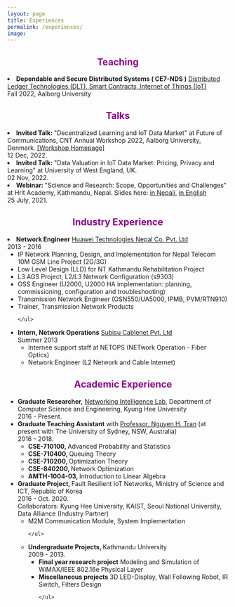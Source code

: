 ```yaml
---
layout: page
title: Experiences
permalink: /experiences/
image: 
---
```

<h2 align="center"> <font color="darkmagenta">Teaching </font></h2>
<li> <strong>Dependable and Secure Distributed Systems ( CE7-NDS )</strong> <a href="" target="_blank"> Distributed Ledger Technologies (DLT), Smart Contracts, Internet of Things (IoT)</a><div class="pull-right"> Fall 2022, Aalborg University</div>


<h2 align="center"> <font color="darkmagenta">Talks</font></h2>
<li> <strong> Invited Talk: </strong> "Decentralized Learning and IoT Data Market" at Future of Communications, CNT Annual Workshop 2022, Aalborg University, Denmark. <a href="https://sites.google.com/view/cntworkshop2022/home" target="_blank">[Workshop Homepage]</a> <div class="pull-right">12 Dec, 2022.</div>
</li>	
<li> <strong> Invited Talk: </strong> "Data Valuation in IoT Data Market: Pricing, Privacy and Learning" at University of West England, UK. <div class="pull-right">02 Nov, 2022.</div>
</li>
<li> <strong> Webinar: </strong> "Science and Research: Scope, Opportunities and Challenges" at Hrit Academy, Kathmandu, Nepal. Slides here:  <a href="https://shashirajpandey.github.io/pdfs/see_nepali.pdf" target="_blank">in Nepali</a>, <a href="https://shashirajpandey.github.io/pdfs/see_english.pdf" target="_blank">in English</a><div class="pull-right">25 July, 2021.</div>
</li>	

<h2 align="center"> <font color="darkmagenta">Industry Experience </font></h2>

<li> <strong>Network Engineer</strong> <a href="https://www.huawei.com/en/" target="_blank"> Huawei Technologies Nepal Co. Pvt. Ltd</a><div class="pull-right"> 2013 - 2016</div>
	<ul>
		<li>IP Network Planning, Design, and Implementation for Nepal Telecom 10M GSM Line Project (2G/3G)</li>
		<li>Low Level Design (LLD) for NT Kathmandu Rehabilitation Project</li>
		<li>L3 AGS Project, L2/L3 Network Configuration (s9303)</li>
		<li>OSS Engineer (U2000, U2000 HA implementation: planning, commissioning, configuration and troubleshooting)</li>
		<li>Transmission Network Engineer (OSN550/UA5000, IPMB, PVM/RTN910)</li>
		<li>Trainer, Transmission Network Products</li>
		
	</ul>
</li>

<li> <strong>Intern, Network Operations</strong> <a href="https://subisu.net.np/" target="_blank"> Subisu Cablenet Pvt. Ltd</a><div class="pull-right"> Summer 2013 </div>
	<ul>
		<li>Internee support staff at NETOPS (NETwork Operation - Fiber Optics)</li>
		<li>Network Engineer (L2 Network and Cable Internet)</li>				
	</ul>

</li>



<h2 align="center"> <font color="darkmagenta">Academic Experience </font></h2>


<li> <strong>Graduate Researcher,</strong> <a href="https://nguyenhoangtran.github.io/" target="_blank"> Networking Intelligence Lab</a>, Department of Computer Science and Engineering, Kyung Hee University<div class="pull-right"> 2016 - Present.</div>
</li>


<li> <strong>Graduate Teaching Assistant</strong> with <a href="https://nguyenhoangtran.github.io/" target="_blank"> Professor. Nguyen H. Tran</a> (at present with The University of Sydney, NSW, Australia)<div class="pull-right"> 2016 - 2018.</div>
	<ul>
		<li><b>CSE-710100, </b>Advanced Probability and Statistics</li>
		<li><b>CSE-710400, </b>Queuing Theory</li>
		<li><b>CSE-710200, </b>Optimization Theory</li>
		<li><b>CSE-840200, </b>Network Optimization</li>
		<li><b>AMTH-1004-03, </b>Introduction to Linear Algebra</li>
	</ul>
</li>


<li> <strong>Graduate Project, </strong> Fault Resilient IoT Networks, Ministry of Science and ICT, Republic of Korea<div class="pull-right"> 2016 - Oct. 2020.</div>
Collaborators: Kyung Hee University, KAIST, Seoul National University, Data Alliance (Industry Partner)
	<ul>
		<li>M2M Communication Module, System Implementation</li>

	</ul>
</li>


<li> <strong>Undergraduate Projects, </strong>Kathmandu University<div class="pull-right"> 2009 - 2013.</div>
	<ul>
		<li><b>Final year research project</b>  Modeling and Simulation of WiMAX/IEEE 802.16e Physical Layer</li>
		<li><b>Miscellaneous projects</b>  3D LED-Display, Wall Following Robot, IR Switch, Filters Design </li>

	</ul>
	
	
</li>


